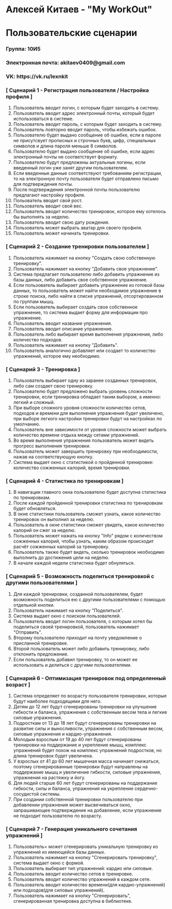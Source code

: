 <h1> Алексей Китаев - "My WorkOut" </h1>
<h1> Пользовательские сценарии </h1>
<h3> Группа: 10И5 </h3>
<h3> Электронная почта: akitaev0409@gmail.com </h3>
<h3> VK: https://vk.ru/lexnkit </h3>
<h3> [ Сценарий 1 - Регистрация пользователя / Настройка профиля ]</h3>
<ol>
  <li> Пользователь вводит логин, с которым будет заходить в систему. </li>
  <li> Пользователь вводит адрес электронный почты, который будет использоваться в системе. </li>
  <li> Пользователь вводит пароль, с которым будет заходить в систему. </li>
  <li> Пользователь повторно вводит пароль, чтобы избежать ошибок. </li>
  <li> Пользователю будет выдано сообщение об ошибке, если в пароле не присутсвует прописных и строчных букв, цифр, специальных символов и длина пароля меньше 8 символов. </li>
  <li> Пользователю будет выдано сообщение об ошибке, если адрес электронный почты не соответствует формату. </li>
  <li> Пользователю будут предложены актуальные логины, если введенный логин уже занят другим пользователем. </li>
  <li> Если введенные данные соответствуют требованиям регистрации, то на электронную почту пользователя будет отправлено письмо для подтверждения почты. </li>
  <li> После подтверждения электронной почты пользователю предлагают настройку профиля. </li>
  <li> Польователь вводит свой рост.  </li>
  <li> Пользователь вводит свой вес. </li>
  <li> Пользователь вводит количество тренировок, которое ему хотелось бы выполнять за неделю. </li>
  <li> Пользователь вводит свою дату рождения. </li>
  <li> Пользователь может выбрать аватар для своего профиля. </li>
  <li> Пользователь может начинать тренировки. </li>
</ol>
<h3> [ Cценарий 2 - Создание тренировки пользователем ] </h3>
<ol>
  <li> Пользователь нажимает на кнопку "Создать свою собственную тренировку". </li>
  <li> Пользователь нажимает на кнопку "Добавить свое упражнение". </li>
  <li> Система предлагает пользователю либо добавить упражнение из базы данных, либо добавить свое собственное упражнение. </li>
  <li> Если пользователь выбирает добавить упражнение из готовой базы данных, то пользователь может найти необходимое упражнение в строке поиска, либо найти в списке упражнений, отсортированном по группам мышц. </li>
  <li> Если пользователь выбирает создать свое собственное упражнение, то система выдает форму для информации про упражнение. </li>
  <li> Пользователь вводит название упражнения. </li>
  <li> Пользователь вводит описание упражнение. </li>
  <li> Пользователь либо выбирает время выполнения упражнения, либо количество подходов. </li>
  <li> Пользователь нажимает на кнопку "Добавить". </li>
  <li> Пользователь аналогично добавляет или создает то количество упражнений, которое ему необходимо. </li>
</ol>
<h3> [ Сценарий 3 - Тренировка ] </h3>
<ol>
  <li> Пользователь выбирает одну из заранее созданных тренировок, либо сам создает свою тренировку. </li>
  <li> Пользователю будет предложено выбрать уровень сложности тренировки, если тренировка обладает таким выбором, а именно: легкий и сложный. </li>
  <li> При выборе сложного уровня сложности количество сетов, подходов и времени для выполнения упражнения будет увеличено, при выборе легкого настройки тренировки будут на настройках по умолчанию. </li>
  <li> Пользователь вне зависимости от уровня сложности может выбрать количество времени отдыха между сетами упражнений. </li>
  <li> Во время выполнения упражнения пользователь может видеть прогресс выполнения тренировки. </li>
  <li> Пользователь может завершить тренировку при необходимости, нажав на соответствующую кнопку. </li>
  <li> Система выдает окно с статистикой о пройденной тренировке: количество сожженных калорий, время тренировки. </li>
</ol>
<h3> [ Сценарий 4 - Статистика по тренировкам ] </h3>
<ol>
  <li> В навигации главного окна пользователю будет доступна статистика по тренировкам. </li>
  <li> После каждой пройденной тренировки статистика по тренировкам будет обновляться. </li>
  <li> В окне статистики пользователь сможет узнать, какое количество тренировок он выполнил за неделю. </li>
  <li> Пользователь в окне статистики сможет увидеть, какое количество калорий он сжег за неделю. </li>
  <li> Пользователь может нажать на кнопку "Info" рядом с количеством сожженных калорий, чтобы узнать, каким образом происходит расчёт сожженных калорий за тренировку. </li>
  <li> Пользователь также будет видеть, сколько тренировок необходимо выполнить до достижения цели на неделю. </li>
  <li> В начале каждой недели статистика будет обнуляться. </li>
</ol>
<h3> [ Сценарий 5 - Возможность поделиться тренировкой с другими пользователями ] </h3>
<ol>
  <li> Для каждой тренировки, созданной пользователем, будет возможность поделиться ею с другими пользователями с помощью отдельной кнопки. </li>
  <li> Пользователь нажимает на кнопку "Поделиться". </li>
  <li> Система выдает окно с поиском пользователей. </li>
  <li> Пользователь вводит логин пользователя, с которым хотел бы поделиться своей тренировкой, пользователь нажимает "Отправить". </li>
  <li> Второму пользователю приходит на почту уведомление о присланной тренировке. </li>
  <li> Второй пользователь может либо добавить тренировку, либо отклонить предложение. </li>
  <li> Если пользователь добавил тренировку, то он может ее использовать и делиться с другими пользователями. </li>
</ol>
<h3> [ Сценарий 6 - Оптимизация тренировок под определенный возраст ] </h3>
<ol>
  <li> Система определяет по возрасту пользователя тренировки, которые будут наиболее подходящими для него. </li>
  <li> Детям до 12 лет будут сгенерированы тренировки на улучшение гибкости и баланса, упражнения с собственным весом тела и легкие силовые упражнения. </li>
  <li> Подросткам от 13 до 18 лет будут сгенерированы тренировки на развитие силы и выносливости, упражнения с собственным весом, силовые упражнения и кардио-упражнения.  </li>
  <li> Молодым взрослым от 19 до 40 лет будут сгенерированы тренировки на поддержание и укрепление мышц, комплекс упражнений будет похож на комплекс упражнений подростков, но длина тренировок будет увеличена. </li>
  <li> У взрослых от 41 до 60 лет мышечная масса начинает снижаться, поэтому сгенерированные тренировки будут направлены на поддержание мышц и увеличение гибкости, силовые упражнения, упражнения на растяжку и йогу. </li>
  <li> Для людей старше 60 лет будут сгенерированы на поддержание гибкости, силы и баланса, упражнения на укрепление сердечно-сосудистой системы. </li>
  <li> При создании собственной тренировки пользователю при добавлении упражнения может высвечиваться окно, запрашивающее подтверждение на добавление, если упражнение не подходит пользователю по возрасту. </li>
</ol>
<h3> [ Сценарий 7 - Генерация уникального сочетания упражнений ] </h3>
<ol>
  <li> Пользователь= может сгенерировать уникальную тренировку из упражнений из имеющейся базы данных. </li>
  <li> Пользователь нажимает на кнопку "Сгенерировать тренировку", система выдает окно с формой. </li>
  <li> Пользователь выбирает тип упражнений: кардио или силовые. </li>
  <li> Пользователь вводит количество сетов в тренировке. </li>
  <li> Пользователь вводит количество упражнений в каждом сете. </li>
  <li> Пользователь вводит количество времени(для кардио-упражнений) или подходов(для силовых упражнений). </li>
  <li> Пользователь нажимает на кнопку "Сгенерировать", сгенерированная тренировка доступна в библиотеке. </li>
</ol>

